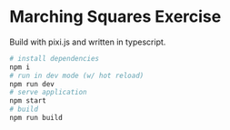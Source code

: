 # Marching Squares Exercise
Build with pixi.js and written in typescript.

```bash
# install dependencies 
npm i
# run in dev mode (w/ hot reload)
npm run dev
# serve application
npm start
# build
npm run build
```

